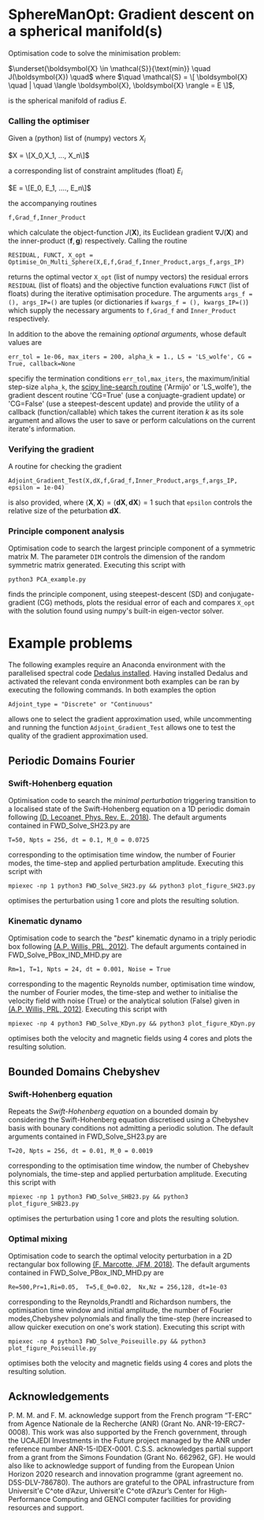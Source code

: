 # SphereManOpt: Gradient descent on a spherical manifold(s)

Optimisation code to solve the minimisation problem:

$\underset{\boldsymbol{X} \in \mathcal{S}}{\text{min}} \quad J(\boldsymbol{X}) \quad$  where  $\quad \mathcal{S} = \[ \boldsymbol{X} \quad | \quad \langle \boldsymbol{X}, \boldsymbol{X} \rangle = E \]$,

is the spherical manifold of radius $E$. 

### Calling the optimiser

Given a (python) list of (numpy) vectors $X_i$

$X = \[X_0,X_1, ..., X_n\]$

a corresponding list of constraint amplitudes (float) $E_i$

$E = \[E_0, E_1, ...., E_n\]$

the accompanying routines 

`f,Grad_f,Inner_Product` 

which calculate the object-function $J(\boldsymbol{X})$, its Euclidean gradient $\nabla J(\boldsymbol{X})$ and the inner-product $\langle \boldsymbol{f}, \boldsymbol{g} \rangle$ respectively. Calling the routine

`RESIDUAL, FUNCT, X_opt = Optimise_On_Multi_Sphere(X,E,f,Grad_f,Inner_Product,args_f,args_IP)`

returns the optimal vector `X_opt` (list of numpy vectors) the residual errors `RESIDUAL` (list of floats) and the objective function evaluations `FUNCT` (list of floats) during the iterative optimisation procedure. The arguments `args_f = (), args_IP=()` are tuples (or dictionaries if `kwargs_f = (), kwargs_IP=()`) which supply the necessary arguments to `f,Grad_f` and `Inner_Product` respectively. 

In addition to the above the remaining *optional arguments*, whose default values are

`err_tol = 1e-06, max_iters = 200, alpha_k = 1., LS = 'LS_wolfe', CG = True, callback=None`

specifiy the termination conditions `err_tol,max_iters`, the maximum/initial step-size `alpha_k`, the [scipy line-search routine](https://github.com/scipy/scipy/blob/v1.9.0/scipy/optimize/_linesearch.py#L181-L313) ('Armijo' or 'LS_wolfe'), the gradient descent routine 'CG=True' (use a conjuagte-gradient update) or 'CG=False' (use a steepest-descent update) and provide the utility of a callback (function/callable) which takes the current iteration $k$ as its sole argument and allows the user to save or perform calculations on the current iterate's information.

### Verifying the gradient

A routine for checking the gradient  

`Adjoint_Gradient_Test(X,dX,f,Grad_f,Inner_Product,args_f,args_IP, epsilon = 1e-04)`

is also provided, where $\langle \boldsymbol{X}, \boldsymbol{X} \rangle = \langle \boldsymbol{dX}, \boldsymbol{dX} \rangle =1$ such that `epsilon` controls the relative size of the peturbation $\boldsymbol{dX}$. 

### Principle component analysis

Optimisation code to search the largest principle component of a symmetric matrix M. The parameter `DIM` controls the dimension of the random symmetric matrix generated. Executing this script with 

`python3 PCA_example.py`

finds the principle component, using steepest-descent (SD) and conjugate-gradient (CG) methods, plots the residual error of each and compares `X_opt` with the solution found using numpy's built-in eigen-vector solver.

# Example problems

The following examples require an Anaconda environment with the parallelised spectral code [Dedalus installed](https://dedalus-project.org). Having installed Dedalus and activated the relevant conda environment both examples can be ran by executing the following commands. In both examples the option

`Adjoint_type = "Discrete" or "Continuous"`

allows one to select the gradient approximation used, while uncommenting and running the function `Adjoint_Gradient_Test` allows one to test the quality of the gradient approximation used.

## Periodic Domains Fourier  

### Swift-Hohenberg equation

Optimisation code to search the *minimal perturbation* triggering transition to a localised state of the Swift-Hohenberg equation on a 1D periodic domain following [(D. Lecoanet, Phys. Rev. E., 2018)](https://link.aps.org/doi/10.1103/PhysRevE.97.012212). The default arguments contained in FWD_Solve_SH23.py are

`T=50, Npts = 256, dt = 0.1, M_0 = 0.0725`

corresponding to the optimisation time window, the number of Fourier modes, the time-step and applied perturbation amplitude. Executing this script with 

`mpiexec -np 1 python3 FWD_Solve_SH23.py && python3 plot_figure_SH23.py`

optimises the perturbation using 1 core and plots the resulting solution.

### Kinematic dynamo

Optimisation code to search the "*best*" kinematic dynamo in a triply periodic box following [(A.P. Willis, PRL, 2012)](https://doi.org/10.1103/PhysRevLett.109.251101). The default arguments contained in FWD_Solve_PBox_IND_MHD.py are

`Rm=1, T=1, Npts = 24, dt = 0.001, Noise = True`

corresponding to the magentic Reynolds number, optimisation time window, the number of Fourier modes, the time-step and wether to initialise the velocity field with noise (True) or the analytical solution (False) given in [(A.P. Willis, PRL, 2012)](https://doi.org/10.1103/PhysRevLett.109.251101). Executing this script with 

`mpiexec -np 4 python3 FWD_Solve_KDyn.py && python3 plot_figure_KDyn.py`

optimises both the velocity and magnetic fields using 4 cores and plots the resulting solution.


## Bounded Domains Chebyshev

### Swift-Hohenberg equation

Repeats the *Swift-Hohenberg equation* on a bounded domain by considering the Swift-Hohenberg equation discretised using a Chebyshev basis with bounary conditions not admitting a periodic solution. The default arguments contained in FWD_Solve_SH23.py are

`T=20, Npts = 256, dt = 0.01, M_0 = 0.0019`

corresponding to the optimisation time window, the number of Chebyshev polynomials, the time-step and applied perturbation amplitude.  Executing this script with 

`mpiexec -np 1 python3 FWD_Solve_SHB23.py && python3 plot_figure_SHB23.py`

optimises the perturbation using 1 core and plots the resulting solution.

### Optimal mixing

Optimisation code to search the optimal velocity perturbation in a 2D rectangular box following [(F. Marcotte, JFM, 2018)](https://doi.org/10.1017/jfm.2018.565). The default arguments contained in FWD_Solve_PBox_IND_MHD.py are

`Re=500,Pr=1,Ri=0.05,  T=5,E_0=0.02,  Nx,Nz = 256,128, dt=1e-03`

corresponding to the Reynolds,Prandtl and Richardson numbers, the optimisation time window and initial amplitude,  the number of Fourier modes,Chebyshev polynomials and finally the time-step (here increased to allow quicker execution on one's work station). Executing this script with 

`mpiexec -np 4 python3 FWD_Solve_Poiseuille.py && python3 plot_figure_Poiseuille.py`

optimises both the velocity and magnetic fields using 4 cores and plots the resulting solution.

## Acknowledgements

P. M. M. and F. M. acknowledge support from the French program “T-ERC” from Agence Nationale de la Recherche (ANR) (Grant No. ANR-19-ERC7-0008). This work was also supported by the French government, through the UCAJEDI Investments in the Future project managed by the ANR under reference number ANR-15-IDEX-0001. C.S.S. acknowledges partial support from a grant from the Simons Foundation (Grant No. 662962, GF). He would also like to acknowledge support of funding from the European Union Horizon 2020 research and innovation programme (grant agreement no. D5S-DLV-786780). The authors are grateful to the OPAL infrastructure from Universit\'e C\^ote d’Azur, Universit\'e C\^ote d’Azur’s Center for High-Performance Computing and GENCI computer facilities for providing resources and support.
